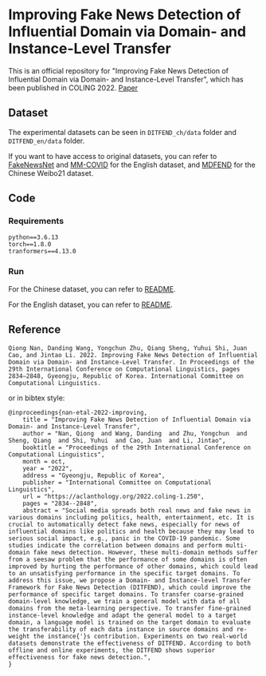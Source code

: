 # Improving Fake News Detection of Influential Domain via Domain- and Instance-Level Transfer
This is an official repository for "Improving Fake News Detection of Influential Domain via Domain- and Instance-Level Transfer", which has been published in COLING 2022. [Paper](https://aclanthology.org/2022.coling-1.250.pdf)
## Dataset
The experimental datasets can be seen in `DITFEND_ch/data` folder and `DITFEND_en/data` folder.

If you want to have access to original datasets, you can refer to 
[FakeNewsNet](https://www.liebertpub.com/doi/abs/10.1089/big.2020.0062?journalCode=big) and [MM-COVID](https://arxiv.org/abs/2011.04088) for the English dataset, and [MDFEND](https://dl.acm.org/doi/abs/10.1145/3459637.3482139) for the Chinese Weibo21 dataset.

## Code
### Requirements
```
python==3.6.13
torch==1.8.0
tranformers==4.13.0
```
### Run
For the Chinese dataset, you can refer to [README](https://github.com/ICTMCG/DITFEND/blob/main/DITFEND_ch/README.md).

For the English dataset, you can refer to [README](https://github.com/ICTMCG/DITFEND/blob/main/DITFEND_en/README.md).

## Reference
```
Qiong Nan, Danding Wang, Yongchun Zhu, Qiang Sheng, Yuhui Shi, Juan Cao, and Jintao Li. 2022. Improving Fake News Detection of Influential Domain via Domain- and Instance-Level Transfer. In Proceedings of the 29th International Conference on Computational Linguistics, pages 2834–2848, Gyeongju, Republic of Korea. International Committee on Computational Linguistics.
```
or in bibtex style:
```
@inproceedings{nan-etal-2022-improving,
    title = "Improving Fake News Detection of Influential Domain via Domain- and Instance-Level Transfer",
    author = "Nan, Qiong  and Wang, Danding  and Zhu, Yongchun  and Sheng, Qiang  and Shi, Yuhui  and Cao, Juan  and Li, Jintao",
    booktitle = "Proceedings of the 29th International Conference on Computational Linguistics",
    month = oct,
    year = "2022",
    address = "Gyeongju, Republic of Korea",
    publisher = "International Committee on Computational Linguistics",
    url = "https://aclanthology.org/2022.coling-1.250",
    pages = "2834--2848",
    abstract = "Social media spreads both real news and fake news in various domains including politics, health, entertainment, etc. It is crucial to automatically detect fake news, especially for news of influential domains like politics and health because they may lead to serious social impact, e.g., panic in the COVID-19 pandemic. Some studies indicate the correlation between domains and perform multi-domain fake news detection. However, these multi-domain methods suffer from a seesaw problem that the performance of some domains is often improved by hurting the performance of other domains, which could lead to an unsatisfying performance in the specific target domains. To address this issue, we propose a Domain- and Instance-level Transfer Framework for Fake News Detection (DITFEND), which could improve the performance of specific target domains. To transfer coarse-grained domain-level knowledge, we train a general model with data of all domains from the meta-learning perspective. To transfer fine-grained instance-level knowledge and adapt the general model to a target domain, a language model is trained on the target domain to evaluate the transferability of each data instance in source domains and re-weight the instance{'}s contribution. Experiments on two real-world datasets demonstrate the effectiveness of DITFEND. According to both offline and online experiments, the DITFEND shows superior effectiveness for fake news detection.",
}
```
